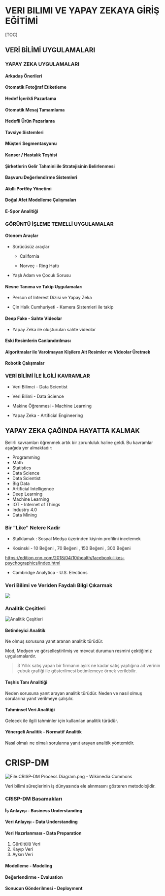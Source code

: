 # VERI BILIMI VE YAPAY ZEKAYA GİRİŞ EĞİTİMİ 

[TOC]

## VERİ BİLİMİ UYGULAMALARI

### YAPAY ZEKA UYGULAMALARI

#### Arkadaş Önerileri

#### Otomatik Fotoğraf Etiketleme

#### Hedef İçerikli Pazarlama

#### Otomatik Mesaj Tamamlama

#### Hedefli Ürün Pazarlama

#### Tavsiye Sistemleri

#### Müşteri Segmentasyonu

#### Kanser / Hastalık Teşhisi 

#### Şirketlerin Gelir Tahmini ile Stratejisinin Belirlenmesi 

#### Başvuru Değerlendirme Sistemleri 

#### Akıllı Portföy Yönetimi 

#### Doğal Afet Modelleme Çalışmaları

#### E-Spor Analitiği



### GÖRÜNTÜ İŞLEME TEMELLİ UYGULAMALAR 

#### Otonom Araçlar 

- Sürücüsüz araçlar

  - California 

  - Norveç - Ring Hattı 

- Yaşlı Adam ve Çocuk  Sorusu

#### Nesne Tanıma ve Takip Uygulamaları

- Person of Interest Dizisi ve Yapay Zeka 

- Çin Halk Cumhuriyeti - Kamera Sistemleri ile takip 

#### Deep Fake - Sahte Videolar 

- Yapay Zeka ile oluşturulan sahte videolar 

#### Eski Resimlerin Canlandırılması



#### Algoritmalar ile Varolmayan Kişilere Ait Resimler ve Videolar Üretmek



#### Robotik Çalışmalar



### VERİ BİLİMİ İLE İLGİLİ KAVRAMLAR

* Veri Bilimci - Data Scientist 

* Veri Bilimi - Data Science 

* Makine Öğrenmesi - Machine Learning 

* Yapay Zeka - Artificial Engineering 



## YAPAY ZEKA ÇAĞINDA HAYATTA KALMAK

Belirli kavramları öğrenmek artık bir zorunluluk haline geldi. Bu kavramlar aşağıda yer almaktadır: 

- Programming
- Math
- Statistics
- Data Science
- Data Scientist
- Big Data
- Artificial Intelligence
- Deep Learning
- Machine Learning 
- IOT - Internet of Things 
- Industry 4.0
- Data Mining 

### Bir "Like" Nelere Kadir 

- Stalklamak : Sosyal Medya üzerinden kişinin profilini incelemek 

- Kosinski - 10 Beğeni , 70 Beğeni , 150 Beğeni , 300 Beğeni 

https://edition.cnn.com/2018/04/10/health/facebook-likes-psychographics/index.html

* Cambridge Analytica - U.S. Elections 

### Veri Bilimi ve Veriden Faydalı Bilgi Çıkarmak

![](/home/gokayburuc/Desktop/veri_bilimi.png)

### Analitik Çeşitleri

![Analitik Çeşitleri](/home/gokayburuc/Desktop/analytics.png)

#### Betimleyici Analitik

Ne olmuş sorusuna yanıt aranan analitik türüdür. 

Mod, Medyen ve görselleştirilmiş ve mevcut durumun resmini çektiğimiz uygulamalardır.

> 3 Yıllık satış yapan bir firmanın aylık ne kadar satış yaptığına ait verinin çubuk grafiği ile gösterilmesi betimlemeye örnek verilebilir.

#### Teşhis Tanı Analitiği 

Neden sorusuna yanıt arayan analitik türüdür. Neden ve nasıl olmuş sorularına yanıt verilmeye çalışılır.

#### Tahminsel Veri Analitiği

Gelecek ile ilgili tahminler için kullanılan analitik türüdür. 

#### Yönergeli Analitik - Normatif Analitik 

Nasıl olmalı ne olmalı sorularına yanıt arayan analitik yöntemidir. 

# CRISP-DM

![File:CRISP-DM Process Diagram.png - Wikimedia Commons](https://upload.wikimedia.org/wikipedia/commons/b/b9/CRISP-DM_Process_Diagram.png)



Veri bilimi süreçlerinin iş dünyasında ele alınmasını gösteren metodolojidir.

### CRISP-DM Basamakları 

#### İş Anlayışı - Business Understanding 

#### Veri Anlayışı - Data Understanding 

#### Veri Hazırlanması - Data Preparation

1. Gürültülü Veri 
2. Kayıp Veri
3. Aykırı Veri 



#### Modelleme - Modeling

#### Değerlendirme - Evaluation 

#### Sonucun Gönderilmesi - Deployment 